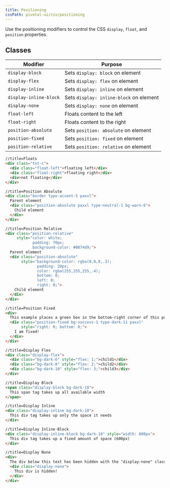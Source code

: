 ```yaml
---
title: Positioning
cssPath: pivotal-ui/css/positioning
---
```


Use the positioning modifiers to control the CSS `display`, `float`, and `position` properties.

## Classes

Modifier | Purpose
---------|--------
`display-block` | Sets `display: block` on element
`display-flex` | Sets `display: flex` on element
`display-inline` | Sets `display: inline` on element
`display-inline-block` | Sets `display: inline-block` on element
`display-none` | Sets `display: none` on element
`float-left` | Floats content to the left
`float-right` | Floats content to the right
`position-absolute` | Sets `position: absolute` on element
`position-fixed` | Sets `position: fixed` on element
`position-relative` | Sets `position: relative` on element

```html
//title=Floats
<div class="txt-c">
  <div class="float-left">floating left</div>
  <div class="float-right">floating right</div>
  <div>not floating</div>
</div>
```

```html
//title=Position Absolute
<div class="border type-accent-5 paxxl">
  Parent element
  <div class="position-absolute paxxl type-neutral-1 bg-warn-6">
    Child element
  </div>
</div>
```

```html
//title=Position Relative
<div class="position-relative"
     style="color: white;
            padding: 70px;
            background-color: #0074d9;">
  Parent element
  <div class="position-absolute"
       style="background-color: rgba(0,0,0,.3);
              padding: 20px;
              color: rgba(255,255,255,.4);
              bottom: 0;
              left: 0;
              right: 0;">
    Child element
  </div>
</div>
```

```html
//title=Position Fixed
<div>
  This example places a green box in the bottom-right corner of this page.
  <div class="position-fixed bg-success-1 type-dark-11 paxxl"
       style="right: 0; bottom: 0;">
    I am fixed!
  </div>
</div>
```

```html
//title=Display Flex
<div class="display-flex">
  <div class="bg-dark-6" style="flex: 1;">child1</div>
  <div class="bg-dark-8" style="flex: 2;">child2</div>
  <div class="bg-dark-10" style="flex: 3;">child3</div>
</div>
```

```html
//title=Display Block
<span class="display-block bg-dark-10">
  This span tag takes up all available width
</span>
```

```html
//title=Display Inline
<div class="display-inline bg-dark-10">
  This div tag takes up only the space it needs
</div>
```

```html
//title=Display Inline-Block
<div class="display-inline-block bg-dark-10" style="width: 600px">
  This div tag takes up a fixed amount of space (600px)
</div>
```

```html
//title=Display None
<div>
  The div below this text has been hidden with the "display-none" class.
  <div class="display-none">
    This div is hidden!
  </div>
</div>
```